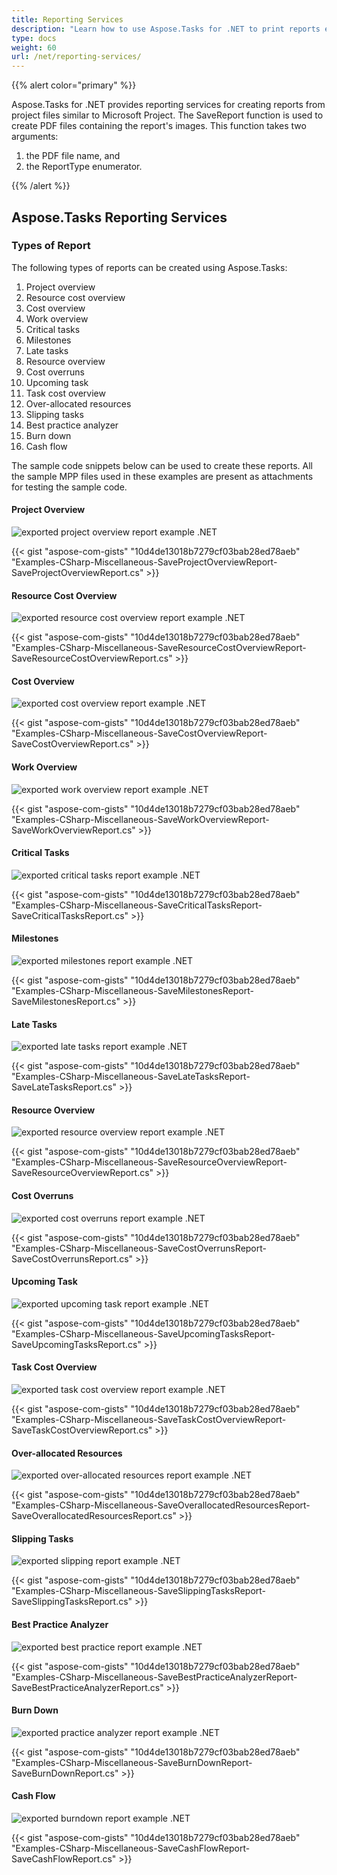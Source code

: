 ```yaml
---
title: Reporting Services
description: "Learn how to use Aspose.Tasks for .NET to print reports exported from Microsoft Project (MPP/XML) files."
type: docs
weight: 60
url: /net/reporting-services/
---
```


{{% alert color="primary" %}} 

Aspose.Tasks for .NET provides reporting services for creating reports from project files similar to Microsoft Project. The SaveReport function is used to create PDF files containing the report's images. This function takes two arguments:

1. the PDF file name, and
2. the ReportType enumerator.

{{% /alert %}}

## **Aspose.Tasks Reporting Services**

### **Types of Report**
The following types of reports can be created using Aspose.Tasks:

1. Project overview
2. Resource cost overview
3. Cost overview
4. Work overview
5. Critical tasks
6. Milestones
7. Late tasks
8. Resource overview
9. Cost overruns
10. Upcoming task
11. Task cost overview
12. Over-allocated resources
13. Slipping tasks
14. Best practice analyzer
15. Burn down
16. Cash flow

The sample code snippets below can be used to create these reports. All the sample MPP files used in these examples are present as attachments for testing the sample code.

#### **Project Overview**
![exported project overview report example .NET](reporting-services_1.png)

{{< gist "aspose-com-gists" "10d4de13018b7279cf03bab28ed78aeb" "Examples-CSharp-Miscellaneous-SaveProjectOverviewReport-SaveProjectOverviewReport.cs" >}}

#### **Resource Cost Overview**
![exported resource cost overview report example .NET](reporting-services_2.png)

{{< gist "aspose-com-gists" "10d4de13018b7279cf03bab28ed78aeb" "Examples-CSharp-Miscellaneous-SaveResourceCostOverviewReport-SaveResourceCostOverviewReport.cs" >}}

#### **Cost Overview**
![exported cost overview report example .NET](reporting-services_3.png)

{{< gist "aspose-com-gists" "10d4de13018b7279cf03bab28ed78aeb" "Examples-CSharp-Miscellaneous-SaveCostOverviewReport-SaveCostOverviewReport.cs" >}}

#### **Work Overview**
![exported work overview report example .NET](reporting-services_4.png)

{{< gist "aspose-com-gists" "10d4de13018b7279cf03bab28ed78aeb" "Examples-CSharp-Miscellaneous-SaveWorkOverviewReport-SaveWorkOverviewReport.cs" >}}

#### **Critical Tasks**
![exported critical tasks report example .NET](reporting-services_5.png)

{{< gist "aspose-com-gists" "10d4de13018b7279cf03bab28ed78aeb" "Examples-CSharp-Miscellaneous-SaveCriticalTasksReport-SaveCriticalTasksReport.cs" >}}

#### **Milestones**
![exported milestones report example .NET](reporting-services_6.png)

{{< gist "aspose-com-gists" "10d4de13018b7279cf03bab28ed78aeb" "Examples-CSharp-Miscellaneous-SaveMilestonesReport-SaveMilestonesReport.cs" >}}

#### **Late Tasks**
![exported late tasks report example .NET](reporting-services_7.png)

{{< gist "aspose-com-gists" "10d4de13018b7279cf03bab28ed78aeb" "Examples-CSharp-Miscellaneous-SaveLateTasksReport-SaveLateTasksReport.cs" >}}

#### **Resource Overview**
![exported resource overview report example .NET](reporting-services_8.png)

{{< gist "aspose-com-gists" "10d4de13018b7279cf03bab28ed78aeb" "Examples-CSharp-Miscellaneous-SaveResourceOverviewReport-SaveResourceOverviewReport.cs" >}}

#### **Cost Overruns**
![exported cost overruns report example .NET](reporting-services_9.png)

{{< gist "aspose-com-gists" "10d4de13018b7279cf03bab28ed78aeb" "Examples-CSharp-Miscellaneous-SaveCostOverrunsReport-SaveCostOverrunsReport.cs" >}}

#### **Upcoming Task**
![exported upcoming task report example .NET](reporting-services_10.png)

{{< gist "aspose-com-gists" "10d4de13018b7279cf03bab28ed78aeb" "Examples-CSharp-Miscellaneous-SaveUpcomingTasksReport-SaveUpcomingTasksReport.cs" >}}

#### **Task Cost Overview**
![exported task cost overview report example .NET](reporting-services_11.png)

{{< gist "aspose-com-gists" "10d4de13018b7279cf03bab28ed78aeb" "Examples-CSharp-Miscellaneous-SaveTaskCostOverviewReport-SaveTaskCostOverviewReport.cs" >}}

#### **Over-allocated Resources**
![exported over-allocated resources report example .NET](reporting-services_12.png)

{{< gist "aspose-com-gists" "10d4de13018b7279cf03bab28ed78aeb" "Examples-CSharp-Miscellaneous-SaveOverallocatedResourcesReport-SaveOverallocatedResourcesReport.cs" >}}

#### **Slipping Tasks**
![exported slipping report example .NET](reporting-services_13.png)

{{< gist "aspose-com-gists" "10d4de13018b7279cf03bab28ed78aeb" "Examples-CSharp-Miscellaneous-SaveSlippingTasksReport-SaveSlippingTasksReport.cs" >}}

#### **Best Practice Analyzer**
![exported best practice report example .NET](reporting-services_14.png)

{{< gist "aspose-com-gists" "10d4de13018b7279cf03bab28ed78aeb" "Examples-CSharp-Miscellaneous-SaveBestPracticeAnalyzerReport-SaveBestPracticeAnalyzerReport.cs" >}}

#### **Burn Down**
![exported practice analyzer report example .NET](reporting-services_15.png)

{{< gist "aspose-com-gists" "10d4de13018b7279cf03bab28ed78aeb" "Examples-CSharp-Miscellaneous-SaveBurnDownReport-SaveBurnDownReport.cs" >}}

#### **Cash Flow**
![exported burndown report example .NET](reporting-services_16.png)

{{< gist "aspose-com-gists" "10d4de13018b7279cf03bab28ed78aeb" "Examples-CSharp-Miscellaneous-SaveCashFlowReport-SaveCashFlowReport.cs" >}}
